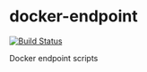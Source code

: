 # docker-endpoint

[![Build Status](https://travis-ci.org/itsbcit/docker-entrypoint.svg?branch=master)](https://travis-ci.org/itsbcit/docker-entrypoint)

Docker endpoint scripts
